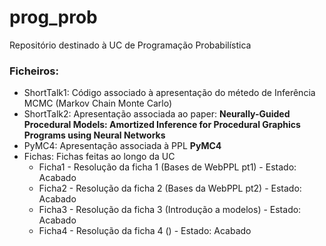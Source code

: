 # prog_prob

Repositório destinado à UC de Programação Probabilística

### Ficheiros:

* ShortTalk1: Código associado à apresentação do métedo de Inferência MCMC (Markov Chain Monte Carlo)
* ShortTalk2: Apresentação associada ao paper:  **Neurally-Guided Procedural Models: Amortized Inference for Procedural Graphics Programs using Neural Networks**
* PyMC4: Apresentação associada à PPL **PyMC4**
* Fichas: Fichas feitas ao longo da UC
	* Ficha1 - Resolução da ficha 1 (Bases de WebPPL pt1) - Estado: Acabado
	* Ficha2 - Resolução da ficha 2 (Bases da WebPPL pt2) - Estado: Acabado
	* Ficha3 - Resolução da ficha 3 (Introdução a modelos) - Estado: Acabado
	* Ficha4 - Resolução da ficha 4 () - Estado: Acabado
